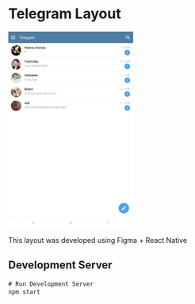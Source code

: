 # Telegram Layout

<img src="src/asset/images/ss.png" width="50%" height="50%"> <br>



This layout was developed using Figma + React Native

## Development Server
```
# Run Development Server
npm start
```


